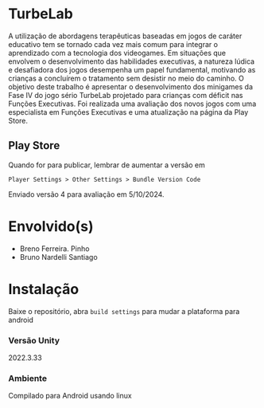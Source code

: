 # TurbeLab

A utilização de abordagens terapêuticas baseadas em jogos de caráter educativo tem se tornado cada vez mais comum para integrar o aprendizado com a tecnologia dos videogames. Em situações que envolvem o desenvolvimento das habilidades executivas, a natureza lúdica e desafiadora dos jogos desempenha um papel fundamental, motivando as crianças a concluírem o tratamento sem desistir no meio do caminho. O objetivo deste trabalho é apresentar o desenvolvimento dos minigames da Fase IV do jogo sério TurbeLab projetado para crianças com déficit nas Funções Executivas. Foi realizada uma avaliação dos novos jogos com uma especialista em Funções Executivas e uma atualização na página da Play Store.

## Play Store

Quando for para publicar, lembrar de aumentar a versão em 

`Player Settings > Other Settings > Bundle Version Code`

Enviado versão 4 para avaliação em 5/10/2024.

# Envolvido(s)
 - Breno Ferreira. Pinho
 - Bruno Nardelli Santiago

# Instalação

Baixe o repositório, abra `build settings` para mudar a plataforma para android

### Versão Unity

2022.3.33

### Ambiente

Compilado para Android usando linux